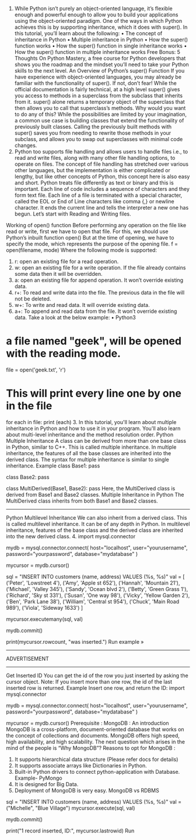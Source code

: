 1. While Python isn’t purely an object-oriented language, it’s flexible enough and powerful enough to allow you to build your applications using the object-oriented paradigm. One of the ways in which Python achieves this is by supporting inheritance, which it does with super().
In this tutorial, you’ll learn about the following:
•	The concept of inheritance in Python
•	Multiple inheritance in Python
•	How the super() function works
•	How the super() function in single inheritance works
•	How the super() function in multiple inheritance works
Free Bonus: 5 Thoughts On Python Mastery, a free course for Python developers that shows you the roadmap and the mindset you’ll need to take your Python skills to the next level.
An Overview of Python’s super() Function
If you have experience with object-oriented languages, you may already be familiar with the functionality of super().
If not, don’t fear! While the official documentation is fairly technical, at a high level super() gives you access to methods in a superclass from the subclass that inherits from it.
super() alone returns a temporary object of the superclass that then allows you to call that superclass’s methods.
Why would you want to do any of this? While the possibilities are limited by your imagination, a common use case is building classes that extend the functionality of previously built classes.
Calling the previously built methods with super() saves you from needing to rewrite those methods in your subclass, and allows you to swap out superclasses with minimal code changes.
2. Python too supports file handling and allows users to handle files i.e., to read and write files, along with many other file handling options, to operate on files. The concept of file handling has stretched over various other languages, but the implementation is either complicated or lengthy, but like other concepts of Python, this concept here is also easy and short. Python treats file differently as text or binary and this is important. Each line of code includes a sequence of characters and they form text file. Each line of a file is terminated with a special character, called the EOL or End of Line characters like comma {,} or newline character. It ends the current line and tells the interpreter a new one has begun. Let’s start with Reading and Writing files. 
 
Working of open() function
Before performing any operation on the file like read or write, first we have to open that file. For this, we should use Python’s inbuilt function open()
But at the time of opening, we have to specify the mode, which represents the purpose of the opening file.
f = open(filename, mode)
Where the following mode is supported:
1.	r: open an existing file for a read operation.
2.	w: open an existing file for a write operation. If the file already contains some data then it will be overridden.
3.	a:  open an existing file for append operation. It won’t override existing data.
4.	 r+:  To read and write data into the file. The previous data in the file will not be deleted.
5.	w+: To write and read data. It will override existing data.
6.	a+: To append and read data from the file. It won’t override existing data.
Take a look at the below example:
•	Python3
# a file named "geek", will be opened with the reading mode.
file = open('geek.txt', 'r')
# This will print every line one by one in the file
for each in file:
    print (each)
3. In this tutorial, you'll learn about multiple inheritance in Python and how to use it in your program. You'll also learn about multi-level inheritance and the method resolution order.
Python Multiple Inheritance
A class can be derived from more than one base class in Python, similar to C++. This is called multiple inheritance.
In multiple inheritance, the features of all the base classes are inherited into the derived class. The syntax for multiple inheritance is similar to single inheritance.
Example
class Base1:
    pass

class Base2:
    pass

class MultiDerived(Base1, Base2):
    pass
Here, the MultiDerived class is derived from Base1 and Base2 classes.
 Multiple Inheritance in Python
The MultiDerived class inherits from both Base1 and Base2 classes.
________________________________________
Python Multilevel Inheritance
We can also inherit from a derived class. This is called multilevel inheritance. It can be of any depth in Python.
In multilevel inheritance, features of the base class and the derived class are inherited into the new derived class.
4. import mysql.connector

mydb = mysql.connector.connect(
  host="localhost",
  user="yourusername",
  password="yourpassword",
  database="mydatabase"
)

mycursor = mydb.cursor()

sql = "INSERT INTO customers (name, address) VALUES (%s, %s)"
val = [
  ('Peter', 'Lowstreet 4'),
  ('Amy', 'Apple st 652'),
  ('Hannah', 'Mountain 21'),
  ('Michael', 'Valley 345'),
  ('Sandy', 'Ocean blvd 2'),
  ('Betty', 'Green Grass 1'),
  ('Richard', 'Sky st 331'),
  ('Susan', 'One way 98'),
  ('Vicky', 'Yellow Garden 2'),
  ('Ben', 'Park Lane 38'),
  ('William', 'Central st 954'),
  ('Chuck', 'Main Road 989'),
  ('Viola', 'Sideway 1633')
]

mycursor.executemany(sql, val)

mydb.commit()

print(mycursor.rowcount, "was inserted.")
Run example »
________________________________________
ADVERTISEMENT
________________________________________
Get Inserted ID
You can get the id of the row you just inserted by asking the cursor object.
Note: If you insert more than one row, the id of the last inserted row is returned.
Example
Insert one row, and return the ID:
import mysql.connector

mydb = mysql.connector.connect(
  host="localhost",
  user="yourusername",
  password="yourpassword",
  database="mydatabase"
)

mycursor = mydb.cursor()     Prerequisite : MongoDB : An introduction
MongoDB is a cross-platform, document-oriented database that works on the concept of collections and documents. MongoDB offers high speed, high availability, and high scalability.
The next question which arises in the mind of the people is “Why MongoDB”?
Reasons to opt for MongoDB :
1.	It supports hierarchical data structure (Please refer docs for details)
2.	It supports associate arrays like Dictionaries in Python.
3.	Built-in Python drivers to connect python-application with Database. Example- PyMongo
4.	It is designed for Big Data.
5.	Deployment of MongoDB is very easy.
MongoDB vs RDBMS
 

sql = "INSERT INTO customers (name, address) VALUES (%s, %s)"
val = ("Michelle", "Blue Village")
mycursor.execute(sql, val)

mydb.commit()

print("1 record inserted, ID:", mycursor.lastrowid)
Run 


